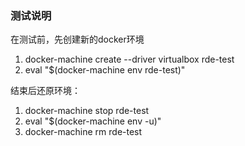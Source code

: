 ### 测试说明

在测试前，先创建新的docker环境
1. docker-machine create --driver virtualbox rde-test
2. eval "$(docker-machine env rde-test)"

结束后还原环境：
1. docker-machine stop rde-test
2. eval "$(docker-machine env -u)"
3. docker-machine rm rde-test
 

